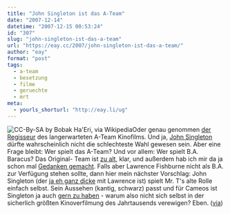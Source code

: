 ```yaml
---
title: "John Singleton ist das A-Team"
date: "2007-12-14"
datetime: "2007-12-15 00:53:24"
id: "307"
slug: "john-singleton-ist-das-a-team"
url: "https://eay.cc/2007/john-singleton-ist-das-a-team/"
author: "eay"
format: "post"
tags:
  - a-team
  - besetzung
  - filme
  - geruechte
  - mrt
meta:
  - yourls_shorturl: "http://eay.li/ug"
---
```


![](/uploads/2007/singleton.jpg "CC-By-SA by Bobak Ha'Eri, via Wikipedia")Oder genau genommen [der Regisseur](http://www.empireonline.com/news/feed.asp?NID=21662) des langerwarteten A-Team Kinofilms. Und ja, [John Singleton](http://de.wikipedia.org/wiki/John_Singleton) dürfte wahrscheinlich nicht die schlechteste Wahl gewesen sein. Aber eine Frage bleibt: Wer spielt das A-Team? Und vor allem: Wer spielt B.A. Baracus? Das Original- Team ist [zu alt](//eay.cc/2007/bring-back-the-a-team/), klar, und außerdem hab ich mir da ja schon mal [Gedanken gemacht](//eay.cc/2007/the-new-a-team/). Falls aber Lawrence Fishburne nicht als B.A. zur Verfügung stehen sollte, dann hier mein nächster Vorschlag: John Singleton (der [ja eh ganz dicke](http://anonym.to/?http://www.viewimages.com/Search.aspx?mid=2431251&epmid=3) mit Lawrence ist) spielt Mr. T's alte Rolle einfach selbst. Sein Aussehen (kantig, schwarz) passt und für Cameos ist Singleton ja auch [gern zu haben](http://www.imdb.com/name/nm0005436/#actor2000) - warum also nicht sich selbst in der sicherlich größten Kinoverfilmung des Jahrtausends verewigen? Eben. ([via](http://www.fuenf-filmfreunde.de/2007/12/14/john-singleton-macht-das-a-team/))
